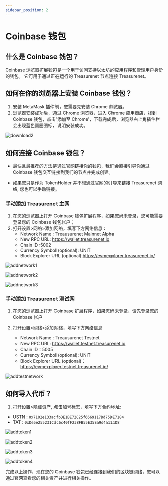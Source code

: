 ```yaml
---
sidebar_position: 2
---
```


# Coinbase 钱包

## 什么是 Coinbase 钱包？

Coinbase 浏览器扩展钱包是一个用于访问支持以太坊的应用程序和管理用户身份的钱包。 它可用于通过正在运行的 Treasurenet 节点连接 Treasurenet。

## 如何在你的浏览器上安装 Coinbase 钱包？

1. 安装 MetaMask 插件前，您需要先安装 Chrome 浏览器。
2. 浏览器安装成功后，通过 Chrome 浏览器，进入 Chrome 应用商店，找到 Coinbase 钱包，点击'添加至 Chrome'，下载完成后，浏览器右上角插件栏会出现蓝色圆圈图标，说明安装成功。

![download2](/img/docs/download2.png)

## 如何连接 Coinbase 钱包？

- 最快且最推荐的方法是通过官网链接你的钱包，我们会直接引导你通过 Coinbase 钱包交互链接到我们的节点并完成创建。

- 如果您只是作为 TokenHolder 并不想通过官网的引导来链接 Treasurenet 网络, 您也可以手动链接。

### 手动添加 Treasurenet 主网

1. 在您的浏览器上打开 Coinbase 钱包扩展程序，如果您尚未登录，您可能需要登录您的 Coinbase 钱包帐户；
2. 打开设置>网络>添加网络，填写下方网络信息：
   - Network Name : Treausurenet Mainnet Alpha
   - New RPC URL: https://wallet.treasurenet.io
   - Chain ID :5002
   - Currency Symbol (optional): UNIT
   - Block Explorer URL (optional):https://evmexplorer.treasurenet.io/

![addnetwork1](/img/docs/addnetwork1.png)

![addnetwork2](/img/docs/addnetwork2.png)

![addnetwork3](/img/docs/addnetwork35002little.png)

### 手动添加 Treasurenet 测试网

1. 在您的浏览器上打开 Coinbase 扩展程序，如果您尚未登录，请先登录您的 Coinbase 帐户
2. 打开设置>网络>添加网络，填写下方网络信息

   - Network Name : Treausurenet Testnet
   - New RPC URL: https://wallet.testnet.treasurenet.io
   - Chain ID：5005
   - Currency Symbol (optional): UNIT
   - Block Explorer URL (optional)：https://evmexplorer.testnet.treasurenet.io/

![addtestnetwork](/img/docs/addtestnetwork5005little.png)

## 如何导入代币？

1. 打开设置>隐藏资产, 点击加号标志，填写下方合约地址:

- USTN : `0x7102e133acfbDE1BE72C25f6669117Dd75DE7184`
- TAT : `0xDe5e255231Cdc6c40fF238FB55E35Ea9d4a111D8`

![addtoken1](/img/docs/addtoken1.png)

![addtoken2](/img/docs/addtoken2.png)

![addtoken3](/img/docs/addtoken3.png)

![addtoken4](/img/docs/addtoken4.png)

完成以上操作，现在您的 Coinbase 钱包已经连接到我们的区块链网络，您可以通过官网查看您的相关资产并进行相关操作。
